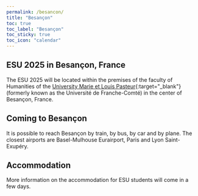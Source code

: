 ```yaml
---
permalink: /besancon/
title: "Besançon"
toc: true
toc_label: "Besançon"
toc_sticky: true
toc_icon: "calendar"
---
```


## ESU 2025 in Besançon, France

The ESU 2025 will be located within the premises of the faculty of Humanities of the [University Marie et Louis Pasteur](https://www.univ-fcomte.fr/){:target="_blank"} (formerly known as the Université de Franche-Comté) in the center of Besançon, France.

## Coming to Besançon

It is possible to reach Besançon by train, by bus, by car and by plane. 
The closest airports are Basel-Mulhouse Eurairport, Paris and Lyon Saint-Exupéry.

## Accommodation 

More information on the accommodation for ESU students will come in a few days.


